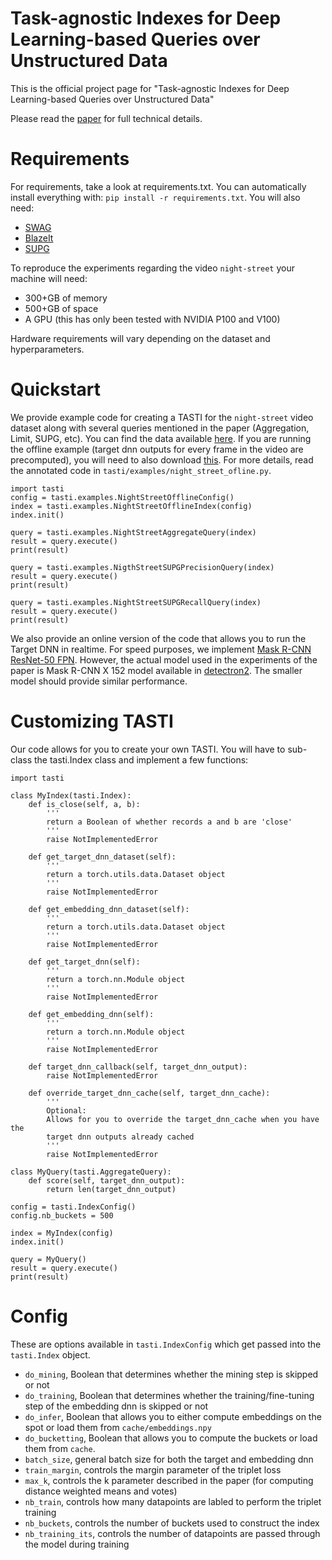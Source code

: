 # Task-agnostic Indexes for Deep Learning-based Queries over Unstructured Data

This is the official project page for "Task-agnostic Indexes for Deep Learning-based Queries over Unstructured Data"

Please read the [paper](https://google.com) for full technical details.

# Requirements

For requirements, take a look at requirements.txt. You can automatically install everything with:
`pip install -r requirements.txt`. You will also need:
- [SWAG](https://github.com/stanford-futuredata/swag-python)
- [BlazeIt](https://github.com/stanford-futuredata/blazeit)
- [SUPG](https://github.com/stanford-futuredata/supg)

To reproduce the experiments regarding the video `night-street` your machine will need:
- 300+GB of memory
- 500+GB of space
- A GPU (this has only been tested with NVIDIA P100 and V100)

Hardware requirements will vary depending on the dataset and hyperparameters.

# Quickstart

We provide example code for creating a TASTI for the `night-street` video dataset along with several queries mentioned in the paper (Aggregation, Limit, SUPG, etc). You can find the data available [here](https://drive.google.com/drive/u/1/folders/1rO2dJkHurbrKHf5cHtFra01uk5hlhHdO). If you are running the offline example (target dnn outputs for every frame in the video are precomputed), you will need to also download [this](https://drive.google.com/drive/u/1/folders/1rO2dJkHurbrKHf5cHtFra01uk5hlhHdO). For more details, read the annotated code in `tasti/examples/night_street_ofline.py`.

```
import tasti
config = tasti.examples.NightStreetOfflineConfig()
index = tasti.examples.NightStreetOfflineIndex(config)
index.init()

query = tasti.examples.NightStreetAggregateQuery(index)
result = query.execute()
print(result)

query = tasti.examples.NigthStreetSUPGPrecisionQuery(index)
result = query.execute()
print(result)

query = tasti.examples.NightStreetSUPGRecallQuery(index)
result = query.execute()
print(result)
```

We also provide an online version of the code that allows you to run the Target DNN in realtime. For speed purposes, we implement [Mask R-CNN ResNet-50 FPN](https://pytorch.org/docs/stable/torchvision/models.html#object-detection-instance-segmentation-and-person-keypoint-detection). However, the actual model used in the experiments of the paper is Mask R-CNN X 152 model available in [detectron2](https://github.com/facebookresearch/detectron2). The smaller model should provide similar performance.

# Customizing TASTI

Our code allows for you to create your own TASTI. You will have to sub-class the tasti.Index class and implement a few functions:

```
import tasti

class MyIndex(tasti.Index):
    def is_close(self, a, b):
        '''
        return a Boolean of whether records a and b are 'close'
        '''
        raise NotImplementedError
        
    def get_target_dnn_dataset(self):
        '''
        return a torch.utils.data.Dataset object
        '''
        raise NotImplementedError
    
    def get_embedding_dnn_dataset(self): 
        '''
        return a torch.utils.data.Dataset object
        '''
        raise NotImplementedError
        
    def get_target_dnn(self):
        '''
        return a torch.nn.Module object
        '''
        raise NotImplementedError
        
    def get_embedding_dnn(self):
        '''
        return a torch.nn.Module object
        '''
        raise NotImplementedError
        
    def target_dnn_callback(self, target_dnn_output):
        raise NotImplementedError
        
    def override_target_dnn_cache(self, target_dnn_cache):
        '''
        Optional:
        Allows for you to override the target_dnn_cache when you have the
        target dnn outputs already cached
        '''
        raise NotImplementedError
        
class MyQuery(tasti.AggregateQuery):
    def score(self, target_dnn_output):
        return len(target_dnn_output)
        
config = tasti.IndexConfig()
config.nb_buckets = 500

index = MyIndex(config)
index.init()

query = MyQuery()
result = query.execute()
print(result)
```

# Config
These are options available in `tasti.IndexConfig` which get passed into the `tasti.Index` object.
- `do_mining`, Boolean that determines whether the mining step is skipped or not
- `do_training`, Boolean that determines whether the training/fine-tuning step of the embedding dnn is skipped or not
- `do_infer`, Boolean that allows you to either compute embeddings on the spot or load them from `cache/embeddings.npy`
- `do_bucketting`, Boolean that allows you to compute the buckets or load them from `cache`.
- `batch_size`, general batch size for both the target and embedding dnn
- `train_margin`, controls the margin parameter of the triplet loss
- `max_k`, controls the k parameter described in the paper (for computing distance weighted means and votes)
- `nb_train`, controls how many datapoints are labled to perform the triplet training
- `nb_buckets`, controls the number of buckets used to construct the index
- `nb_training_its`, controls the number of datapoints are passed through the model during training
